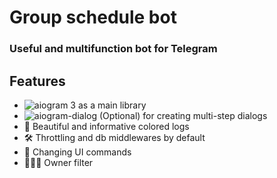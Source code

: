 # Group schedule bot

### Useful and multifunction bot for Telegram

## Features

* ![aiogram 3](https://img.shields.io/badge/3.0.0-aiogram-blue) as a main library
* ![aiogram-dialog](https://img.shields.io/badge/2.0.0-aiogram__dialog-green) (Optional) for creating multi-step
  dialogs
* 🎨 Beautiful and informative colored logs
* 🛠 Throttling and db middlewares by default
* 📝 Changing UI commands
* 👨🏻‍💻 Owner filter